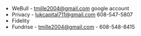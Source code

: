 - WeBull - tmille2004@gmail.com google account
- Privacy - lukcapital711@gmail.com 608-547-5807
- Fidelity
- Fundrise - tmille2004@gmail.com - 608-548-8415